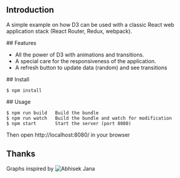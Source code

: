 ## Introduction

A simple example on how D3 can be used with a classic React web application stack (React Router, Redux, webpack).

## Features

* All the power of D3 with animations and transitions.
* A special care for the responsiveness of the application.
* A refresh button to update data (random) and see transitions

## Install

```
$ npm install
```

## Usage

```
$ npm run build   Build the bundle
$ npm run watch   Build the bundle and watch for modification
$ npm start       Start the server (port 8080)
```

Then open http://localhost:8080/ in your browser

## Thanks

Graphs inspired by ![Abhisek Jana](http://www.adeveloperdiary.com/react-js/integrate-react-and-d3/)